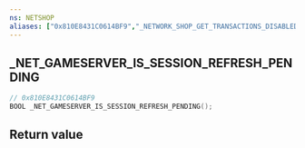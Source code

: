 ```yaml
---
ns: NETSHOP
aliases: ["0x810E8431C0614BF9","_NETWORK_SHOP_GET_TRANSACTIONS_DISABLED"]
---
```

## _NET_GAMESERVER_IS_SESSION_REFRESH_PENDING

```c
// 0x810E8431C0614BF9
BOOL _NET_GAMESERVER_IS_SESSION_REFRESH_PENDING();
```


## Return value
